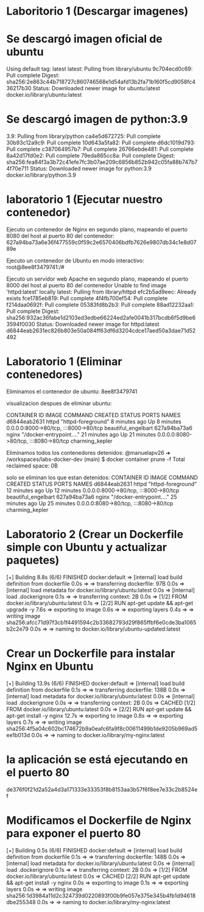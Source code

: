 # Laboritorio 1 (Descargar imagenes)

# Se descargó imagen oficial de ubuntu
Using default tag: latest
latest: Pulling from library/ubuntu
9c704ecd0c69: Pull complete 
Digest: sha256:2e863c44b718727c860746568e1d54afd13b2fa71b160f5cd9058fc436217b30
Status: Downloaded newer image for ubuntu:latest
docker.io/library/ubuntu:latest

# Se descargó imagen de python:3.9
3.9: Pulling from library/python
ca4e5d672725: Pull complete 
30b93c12a9c9: Pull complete 
10d643a5fa82: Pull complete 
d6dc1019d793: Pull complete 
c387064957b7: Pull complete 
26766ebde481: Pull complete 
8a42d17fd0e2: Pull complete 
79eda865cc8a: Pull complete 
Digest: sha256:fea84f3a3b72c41efe7fc3b07ae209c6856b852b942c05fa88b747b74f70e711
Status: Downloaded newer image for python:3.9
docker.io/library/python:3.9

# laboratorio 1 (Ejecutar nuestro contenedor)
Ejecuto un contenedor de Nginx en segundo plano, mapeando el puerto 8080 del host al puerto 80 del contenedor:
627a94ba73a6e36f477559c0f59c2e6570406bdfb7626e9807db34c1e8d0789e

Ejecuto un contenedor de Ubuntu en modo interactivo:
root@8ee8f3479741:/# 

Ejecuto un servidor web Apache en segundo plano, mapeando el puerto 8000 del host al puerto 80 del contenedor
Unable to find image 'httpd:latest' locally
latest: Pulling from library/httpd
efc2b5ad9eec: Already exists 
fce1785eb819: Pull complete 
4f4fb700ef54: Pull complete 
f214daa0692f: Pull complete 
05383fd8b2b3: Pull complete 
88ad12232aa1: Pull complete 
Digest: sha256:932ac36fabe1d2103ed3edbe66224ed2afe0041b317bcdb6f5d9be63594f0030
Status: Downloaded newer image for httpd:latest
d6844eab2631ec826b803e50a084ff63df6d3204cdce17aed50a3dae71d52492

# Laboratorio 1 (Eliminar contenedores)
Eliminamos el contenedor de ubuntu: 
8ee8f3479741

visualizacion despues de eliminar ubuntu:

CONTAINER ID   IMAGE     COMMAND                  CREATED          STATUS          PORTS                                   NAMES
d6844eab2631   httpd     "httpd-foreground"       8 minutes ago    Up 8 minutes    0.0.0.0:8000->80/tcp, :::8000->80/tcp   beautiful_engelbart
627a94ba73a6   nginx     "/docker-entrypoint.…"   21 minutes ago   Up 21 minutes   0.0.0.0:8080->80/tcp, :::8080->80/tcp   charming_kepler

Eliminamos todos los contenedores detenidos:
@manuelapv26 ➜ /workspaces/labs-docker-dev (main) $ docker container prune -f
Total reclaimed space: 0B

solo se eliminan los que estan detenidos:
CONTAINER ID   IMAGE     COMMAND                  CREATED          STATUS          PORTS                                   NAMES
d6844eab2631   httpd     "httpd-foreground"       12 minutes ago   Up 12 minutes   0.0.0.0:8000->80/tcp, :::8000->80/tcp   beautiful_engelbart
627a94ba73a6   nginx     "/docker-entrypoint.…"   25 minutes ago   Up 25 minutes   0.0.0.0:8080->80/tcp, :::8080->80/tcp   charming_kepler

# Laboratorio 2 (Crear un Dockerfile simple con Ubuntu y actualizar paquetes)

[+] Building 8.8s (6/6) FINISHED                                                                                                      docker:default
 => [internal] load build definition from dockerfile                                                                                            0.0s
 => => transferring dockerfile: 97B                                                                                                             0.0s
 => [internal] load metadata for docker.io/library/ubuntu:latest                                                                                0.0s
 => [internal] load .dockerignore                                                                                                               0.1s
 => => transferring context: 2B                                                                                                                 0.0s
 => [1/2] FROM docker.io/library/ubuntu:latest                                                                                                  0.1s
 => [2/2] RUN apt-get update && apt-get upgrade -y                                                                                              7.6s
 => exporting to image                                                                                                                          0.6s
 => => exporting layers                                                                                                                         0.4s
 => => writing image sha256:afcc71d97f3cb1f4491594c2b33682793d29f865ffbf6e0cde3ba1065b2c2e79                                                    0.0s
 => => naming to docker.io/library/ubuntu-updated:latest 

 # Crear un Dockerfile para instalar Nginx en Ubuntu

[+] Building 13.9s (6/6) FINISHED                                                                                                     docker:default
 => [internal] load build definition from dockerfile                                                                                            0.1s
 => => transferring dockerfile: 138B                                                                                                            0.0s
 => [internal] load metadata for docker.io/library/ubuntu:latest                                                                                0.0s
 => [internal] load .dockerignore                                                                                                               0.0s
 => => transferring context: 2B                                                                                                                 0.0s
 => CACHED [1/2] FROM docker.io/library/ubuntu:latest                                                                                           0.0s
 => [2/2] RUN apt-get update && apt-get install -y nginx                                                                                       12.7s
 => exporting to image                                                                                                                          0.8s
 => => exporting layers                                                                                                                         0.7s
 => => writing image sha256:4f5a04c602bc174672b9a0eafc6fa9f8c00611499b1de9205b969ad5ee1b013d                                                    0.0s
 => => naming to docker.io/library/my-nginx:latest  

 # la aplicación se está ejecutando en el puerto 80
 de376f0f21d2a52a4d3a171333e33353f8b8153aa3b57f6f8ee7e33c2b8524ef

 # Modificamos el Dockerfile de Nginx para exponer el puerto 80
 [+] Building 0.5s (6/6) FINISHED                                                                                                      docker:default
 => [internal] load build definition from dockerfile                                                                                            0.1s
 => => transferring dockerfile: 148B                                                                                                            0.0s
 => [internal] load metadata for docker.io/library/ubuntu:latest                                                                                0.0s
 => [internal] load .dockerignore                                                                                                               0.1s
 => => transferring context: 2B                                                                                                                 0.0s
 => [1/2] FROM docker.io/library/ubuntu:latest                                                                                                  0.0s
 => CACHED [2/2] RUN apt-get update && apt-get install -y nginx                                                                                 0.0s
 => exporting to image                                                                                                                          0.1s
 => => exporting layers                                                                                                                         0.0s
 => => writing image sha256:1d3984a11d2c324739d0220893f00b9fe057e375e345b4fb1d94618dbe255348                                                    0.0s
 => => naming to docker.io/library/my-nginx:latest 